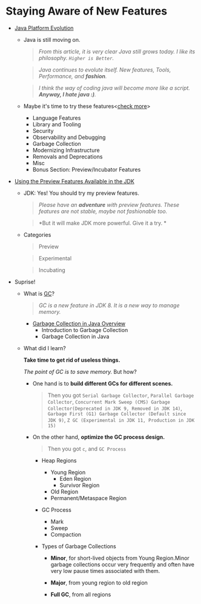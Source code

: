 # Staying Aware of New Features

- [Java Platform Evolution](https://dev.java/evolution/)

    - Java is still moving on.
        
        >  *From this article, it is very clear Java still grows today. I like its philosophy. `Higher is Better`.*

        > *Java continues to evolute itself. New features, Tools, Performance, and **fashion**.*

        > *I think the way of coding java will become more like a script. **Anyway, I hate java :)**.*
    
    - Maybe it's time to try these features<[check more](https://dev.java/evolution/)>

        - Language Features
        - Library and Tooling
        - Security
        - Observability and Debugging
        - Garbage Collection
        - Modernizing Infrastructure
        - Removals and Deprecations
        - Misc
        - Bonus Section: Preview/Incubator Features


- [Using the Preview Features Available in the JDK](https://dev.java/learn/using-the-preview-features-available-in-the-jdk/)
    - JDK: Yes! You should try my preview features.
        > *Please have an **adventure** with preview features. These features are not stable, maybe not fashionable too.*
        
        > *But it will make JDK more powerful. Give it a try. *

    - Categories 
        > Preview

        > Experimental

        > Incubating

- Suprise!
    - What is [GC](https://dev.java/gc/)?
        > *GC is a new feature in JDK 8. It is a new way to manage memory.*

        - [Garbage Collection in Java Overview](https://dev.java/learn/garbage-collection-in-java-overview/)
            - Introduction to Garbage Collection
            - Garbage Collection in Java
    - What did I learn?
        
        **Take time to get rid of useless things.**

        *The point of GC is to save memory.* But how?

        - One hand is to **build different GCs for different scenes.**
            
            >Then you got `Serial Garbage Collector`, `Parallel Garbage Collector`, `Concurrent Mark Sweep (CMS) Garbage Collector(Deprecated in JDK 9, Removed in JDK 14)`, `Garbage First (G1) Garbage Collector (Default since JDK 9)`, `Z GC (Experimental in JDK 11, Production in JDK 15)`

        - On the other hand, **optimize the GC process design.**

            >Then you got `c`, and `GC Process`

            - Heap Regions
                - Young Region
                    - Eden Region
                    - Survivor Region
                - Old Region
                - Permanent/Metaspace Region
            - GC Process
                - Mark
                - Sweep
                - Compaction
                
            - Types of Garbage Collections
                - **Minor**, for short-lived objects from Young Region.Minor garbage collections occur very frequently and often have very low pause times associated with them.

                - **Major**, from young region to old region

                - **Full GC**, from all regions



